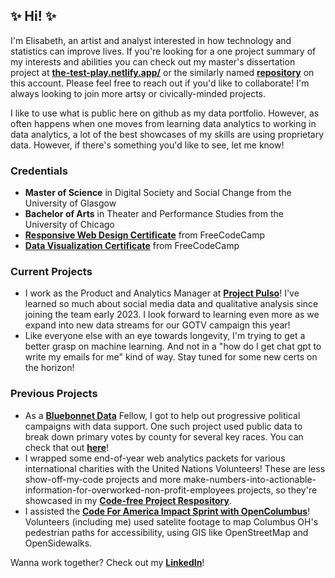 ## ✨ Hi! ✨
I'm Elisabeth, an artist and analyst interested in how technology and statistics can improve lives. If you're looking for a one project summary of my interests and abilities you can check out my master's dissertation project at **[the-test-play.netlify.app/](https://the-test-play.netlify.app/)** or the similarly named **[repository](https://github.com/elisabethdeltoro/the-test-play)** on this account. Please feel free to reach out if you'd like to collaborate! I'm always looking to join more artsy or civically-minded projects.

I like to use what is public here on github as my data portfolio. However, as often happens when one moves from learning data analytics to working in data analytics, a lot of the best showcases of my skills are using proprietary data. However, if there's something you'd like to see, let me know! 

### Credentials
 - <b>Master of Science</b> in Digital Society and Social Change from the University of Glasgow</br>
 - <b>Bachelor of Arts</b> in Theater and Performance Studies from the University of Chicago
 - **[Responsive Web Design Certificate](https://www.freecodecamp.org/certification/elisabethsusername/responsive-web-design)** from FreeCodeCamp
 - **[Data Visualization Certificate](https://freecodecamp.org/certification/elisabethsusername/data-visualization)** from FreeCodeCamp
 
 ### Current Projects
 - I work as the Product and Analytics Manager at  **[Project Pulso](https://projectpulso.org/)**! I've learned so much about social media data and qualitative analysis since joining the team early 2023. I look forward to learning even more as we expand into new data streams for our GOTV campaign this year!
 - Like everyone else with an eye towards longevity, I'm trying to get a better grasp on machine learning. And not in a "how do I get chat gpt to write my emails for me" kind of way. Stay tuned for some new certs on the horizon!
 
 ### Previous Projects
  - As a **[Bluebonnet Data](https://github.com/bluebonnet-data)** Fellow, I got to help out progressive political campaigns with data support. One such project used public data to break down primary votes by county for several key races. You can check that out **[here](https://github.com/elisabethdeltoro/primary-voter-project)**!
  - I wrapped some end-of-year web analytics packets for various international charities with the United Nations Volunteers! These are less show-off-my-code projects and more make-numbers-into-actionable-information-for-overworked-non-profit-employees projects, so they're showcased in my **[Code-free Project Respository](https://github.com/elisabethdeltoro/code-free-projects)**.
- I assisted the **[Code For America Impact Sprint with OpenColumbus](https://github.com/SCODEMeetup/cfa-impact-sprints)**! Volunteers (including me) used satelite footage to map Columbus OH's pedestrian paths for accessibility, using GIS like OpenStreetMap and OpenSidewalks.

Wanna work together? Check out my **[LinkedIn](https://www.linkedin.com/in/elisabeth-del-toro)**!


